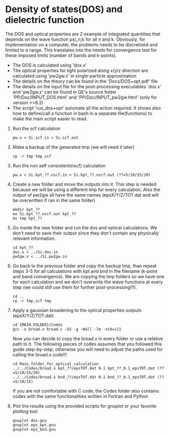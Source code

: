 # Density of states(DOS) and dielectric function
The DOS and optical properties are 2 example of integrated quantities that depends on the wave function psi_n,k for all n and k.
Obviously, for implementation on a computer, the problems needs to be discretized and limited to a range.
This translates into the needs for convergence test for these imposed limits (number of bands and k-points).

  - The DOS is calculated using 'dos.x'
  - The optical properties for light polarized along x/y/z direction are calculated using 'pw2gw.x' in single-particle approximation
  - The details on the theory can be found in the 'Docs/DOS+opt.pdf' file
  - The details on the input file for the post-processing executables 'dos.x' and 'pw2gw.x' can be found in QE's source folder
    'PP/Doc/INPUT_DOS.html' and 'PP/Doc/INPUT_pw2gw.html' (only for version >=6.2)
  - The script 'run_dos+opt' automate all the action required. 
    It shows also how to define/call a function in bash in a separate file(functions) to make the main script easier to read.

  1. Run the scf calculation
      ```
      pw.x < Si.scf.in > Si.scf.out
      ```
  2. Make a backup of the generated tmp (we will need it later)
      ```
      cp -r tmp tmp_scf
      ```
  3. Run the non self consistent(nscf) calculation
      ```
      pw.x < Si.kpt_??.nscf.in > Si.kpt_??.nscf.out (??=5/10/15/20)
      ```
  4. Create a new folder and move the outputs into it. This step is needed because we will be using a different tmp for every calculation. Also the output of pw2gw all have the same names (epsX/Y/Z/TOT.dat and will be overwritten if ran in the same folder)
      ```
      mkdir kpt_??
      mv Si.kpt_??.nscf.out kpt_??
      mv tmp kpt_?? 
      ```
  5. Go inside the new folder and run the dos and optical calculations. We don't need to save their output since they don't contain any physically relevant information.
      ```
      cd kpt_??
      dos.x < ../Si.dos.in
      pw2gw.x < ../Si.pw2gw.in
      ```
  6. Go back to the previous folder and copy the backup tmp, than repeat steps 3-5 for all calculations with kpt and bnd in the filename (k-point and band convergence). We are copying the tmp folders so we have one for each calculation and we don't overwrite the wave-functions at every step (we could still use them for further post-processing!!!).
      ```
      cd ..
      cp -r tmp_scf tmp
      ```

  7. Apply a gaussian broadening to the optical properties outputs (epsX/Y/Z/TOT.dat)
      ```
      cd {MAIN_FOLDER}/Codes
      gcc -o broad.x broad.c -O2 -g -Wall -lm -std=c11
      ```
      Now you can decide to copy the broad.x in every folder or use a relative path to it. The following pieces of codes assumes that you followed this guide step-by-step, otherwise you will need to adjust the paths used for calling the broad.x code!!!
      ```
      cd Main_folder_for_optical_calculation
      ../../Codes/broad.x kpt_??/epsTOT.dat 0.1 kpt_??_0.1_epsTOT.dat (??=5/10/15/20)
      ../../Codes/broad.x bnd_??/epsTOT.dat 0.1 bnd_??_0.1_epsTOT.dat (??=5/10/15)
      ```
      If you are not comfortable with C code, the Codes folder also contains codes with the same functionalities written in Fortran and Python

  8. Plot the results using the provided scripts for gnuplot or your favorite plotting tool
      ```
      gnuplot dos.gnu
      gnuplot eps_kpt.gnu
      gnuplot eps_bnd.gnu
      ```

